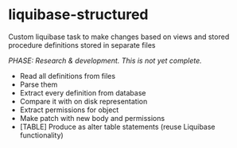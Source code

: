 # liquibase-structured

Custom liquibase task to make changes based on views and stored procedure definitions stored in separate files

*PHASE: Research & development. This is not yet complete.*

 * Read all definitions from files
 * Parse them
 * Extract every definition from database
 * Compare it with on disk representation
 * Extract permissions for object
 * Make patch with new body and permissions
 * [TABLE] Produce as alter table statements (reuse Liquibase functionality)

 
